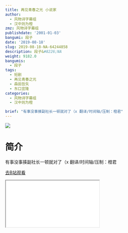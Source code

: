 ```yaml
---
title: 再见青春之光 小说家
author:
  - 风物诗字幕组
  - 汉中则为橙
zmz: 风物诗字幕组
publishdate: '2001-01-03'
bangumi: 段子
date: '2019-08-18'
slug: 2019-08-18-NA-64244858
description: 段子&#8226;NA
weight: 9182.0
bangumis:
  - 段子
tags:
  - 短剧
  - 再见青春之光
  - 森田哲矢
  - 东口宜隆
categories:
  - 风物诗字幕组
  - 汉中则为橙

brief: "有事没事揍副社长一顿就对了（x 翻译/时间轴/压制：橙君"
---
```

![](https://raw.githubusercontent.com/tcgriffith/owaraisite/master/static/tmpimg/8aadd706cf7ec7fb3f1027ab0f72ce3290a23c03.jpg.480.jpg)
# 简介  
有事没事揍副社长一顿就对了（x
翻译/时间轴/压制：橙君  

[去B站观看](https://www.bilibili.com/video/av64244858/)
<div class ="resp-container"><iframe class="testiframe" src="//player.bilibili.com/player.html?aid=64244858"", scrolling="no", allowfullscreen="true" > </iframe></div> 
